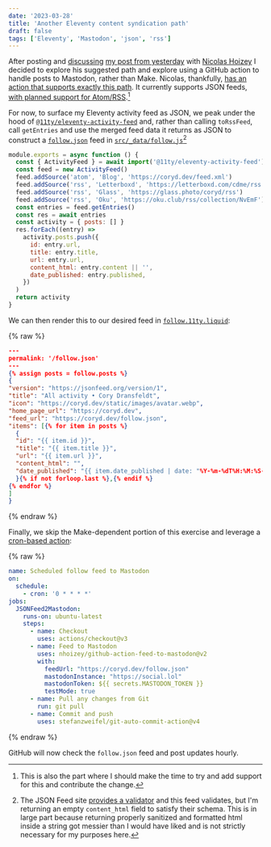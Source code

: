 ```yaml
---
date: '2023-03-28'
title: 'Another Eleventy content syndication path'
draft: false
tags: ['Eleventy', 'Mastodon', 'json', 'rss']
---
```


After posting and [discussing](https://social.lol/@nhoizey@mamot.fr/110101373765987885) [my post from yesterday](/posts/2023/automate-syndicate-content-mastodon-eleventy/) with [Nicolas Hoizey](https://nicolas-hoizey.com/) I decided to explore his suggested path and explore using a GitHub action to handle posts to Mastodon, rather than Make.<!-- excerpt --> Nicolas, thankfully, [has an action that supports exactly this path](https://github.com/marketplace/actions/any-feed-to-mastodon). It currently supports JSON feeds, [with planned support for Atom/RSS](https://github.com/nhoizey/github-action-feed-to-mastodon/issues/16).[^1]

For now, to surface my Eleventy activity feed as JSON, we peak under the hood of [`@11ty/eleventy-activity-feed`](https://www.npmjs.com/package/@11ty/eleventy-activity-feed) and, rather than calling `toRssFeed`, call `getEntries` and use the merged feed data it returns as JSON to construct a [`follow.json`](https://coryd.dev/follow.json) feed in [`src/_data/follow.js`](https://github.com/cdransf/coryd.dev/blob/66085dfdb1fab7bd46b8aa3e4b5e40ced906fb93/src/_data/follow.js)[^2]

```javascript
module.exports = async function () {
  const { ActivityFeed } = await import('@11ty/eleventy-activity-feed')
  const feed = new ActivityFeed()
  feed.addSource('atom', 'Blog', 'https://coryd.dev/feed.xml')
  feed.addSource('rss', 'Letterboxd', 'https://letterboxd.com/cdme/rss')
  feed.addSource('rss', 'Glass', 'https://glass.photo/coryd/rss')
  feed.addSource('rss', 'Oku', 'https://oku.club/rss/collection/NvEmF')
  const entries = feed.getEntries()
  const res = await entries
  const activity = { posts: [] }
  res.forEach((entry) =>
    activity.posts.push({
      id: entry.url,
      title: entry.title,
      url: entry.url,
      content_html: entry.content || '',
      date_published: entry.published,
    })
  )
  return activity
}
```

We can then render this to our desired feed in [`follow.11ty.liquid`](https://github.com/cdransf/coryd.dev/blob/66085dfdb1fab7bd46b8aa3e4b5e40ced906fb93/src/follow.11ty.liquid):

{% raw %}

```json
---
permalink: '/follow.json'
---
{% assign posts = follow.posts %}
{
"version": "https://jsonfeed.org/version/1",
"title": "All activity • Cory Dransfeldt",
"icon": "https://coryd.dev/static/images/avatar.webp",
"home_page_url": "https://coryd.dev",
"feed_url": "https://coryd.dev/follow.json",
"items": [{% for item in posts %}
  {
  "id": "{{ item.id }}",
  "title": "{{ item.title }}",
  "url": "{{ item.url }}",
  "content_html": "",
  "date_published": "{{ item.date_published | date: "%Y-%m-%dT%H:%M:%S-08:00" }}"
  }{% if not forloop.last %},{% endif %}
{% endfor %}
]
}
```

{% endraw %}

Finally, we skip the Make-dependent portion of this exercise and leverage a [cron-based action](https://github.com/cdransf/coryd.dev/blob/66085dfdb1fab7bd46b8aa3e4b5e40ced906fb93/.github/workflows/scheduled-post.yaml#L21):

{% raw %}

```yaml
name: Scheduled follow feed to Mastodon
on:
  schedule:
    - cron: '0 * * * *'
jobs:
  JSONFeed2Mastodon:
    runs-on: ubuntu-latest
    steps:
      - name: Checkout
        uses: actions/checkout@v3
      - name: Feed to Mastodon
        uses: nhoizey/github-action-feed-to-mastodon@v2
        with:
          feedUrl: "https://coryd.dev/follow.json"
          mastodonInstance: "https://social.lol"
          mastodonToken: ${{ secrets.MASTODON_TOKEN }}
          testMode: true
      - name: Pull any changes from Git
        run: git pull
      - name: Commit and push
        uses: stefanzweifel/git-auto-commit-action@v4
```

{% endraw %}

GitHub will now check the `follow.json` feed and post updates hourly.

[^1]: This is also the part where I should make the time to try and add support for this and contribute the change.
[^2]: The JSON Feed site [provides a validator](https://validator.jsonfeed.org/) and this feed validates, but I'm returning an empty `content_html` field to satisfy their schema. This is in large part because returning properly sanitized and formatted html inside a string got messier than I would have liked and is not strictly necessary for my purposes here.
